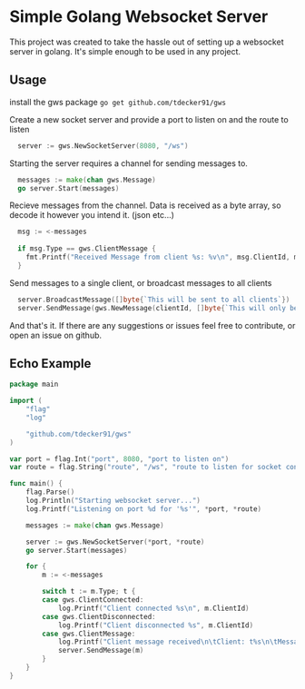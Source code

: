 # Simple Golang Websocket Server
This project was created to take the hassle out of setting up a websocket server in golang. It's simple enough to be used in any project.

## Usage
install the gws package `go get github.com/tdecker91/gws`

Create a new socket server and provide a port to listen on and the route to listen 
```go
  server := gws.NewSocketServer(8080, "/ws")
```

Starting the server requires a channel for sending messages to.
```go
  messages := make(chan gws.Message)
  go server.Start(messages)
```

Recieve messages from the channel. Data is received as a byte array, so decode it however you intend it. (json etc...)
```go
  msg := <-messages
  
  if msg.Type == gws.ClientMessage {
  	fmt.Printf("Received Message from client %s: %v\n", msg.ClientId, msg.Data)
  }
```

Send messages to a single client, or broadcast messages to all clients
```go
  server.BroadcastMessage([]byte{`This will be sent to all clients`})
  server.SendMessage(gws.NewMessage(clientId, []byte{`This will only be sent to a single client`}))
```

And that's it. If there are any suggestions or issues feel free to contribute, or open an issue on github.

## Echo Example
```go
package main

import (
	"flag"
	"log"

	"github.com/tdecker91/gws"
)

var port = flag.Int("port", 8080, "port to listen on")
var route = flag.String("route", "/ws", "route to listen for socket connections")

func main() {
	flag.Parse()
	log.Println("Starting websocket server...")
	log.Printf("Listening on port %d for '%s'", *port, *route)

	messages := make(chan gws.Message)

	server := gws.NewSocketServer(*port, *route)
	go server.Start(messages)

	for {
		m := <-messages

		switch t := m.Type; t {
		case gws.ClientConnected:
			log.Printf("Client connected %s\n", m.ClientId)
		case gws.ClientDisconnected:
			log.Printf("Client disconnected %s", m.ClientId)
		case gws.ClientMessage:
			log.Printf("Client message received\n\tClient: t%s\n\tMessage: %v", m.ClientId, m.Data)
			server.SendMessage(m)
		}
	}
}

```
